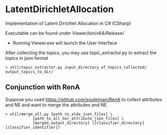 LatentDirichletAllocation
=========================

Implementation of Latent Dirichlet Allocation in C# (CSharp)

Executable can be found under Viewer/bin/x64/Release/
* Running Viewer.exe will launch the User Interface

After collecting the topics, you may use topic_extractor.py to extract the topics in json format
  
  	> util/topic_extractor.py input_directory_of_topics_collected/ output_topics_to_dir/

Conjunction with RenA
------
Suppose you used https://github.com/souleiman/RenA to collect attributes and NE and want to merge the attributes and NE.

	> util/merge_all.py [path_to_alda_json_files] \
			    [path_to_all_ner_attribute_json_files] \
			    [merged_output_directory] ([classifier_directory] [classifier_identifier])
	
